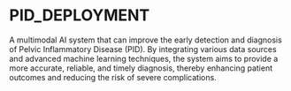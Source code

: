 # PID_DEPLOYMENT
A multimodal AI system that can improve the early detection and diagnosis of Pelvic Inflammatory Disease (PID). By integrating various data sources and advanced machine learning techniques, the system aims to provide a more accurate, reliable, and timely diagnosis, thereby enhancing patient outcomes and reducing the risk of severe complications.
